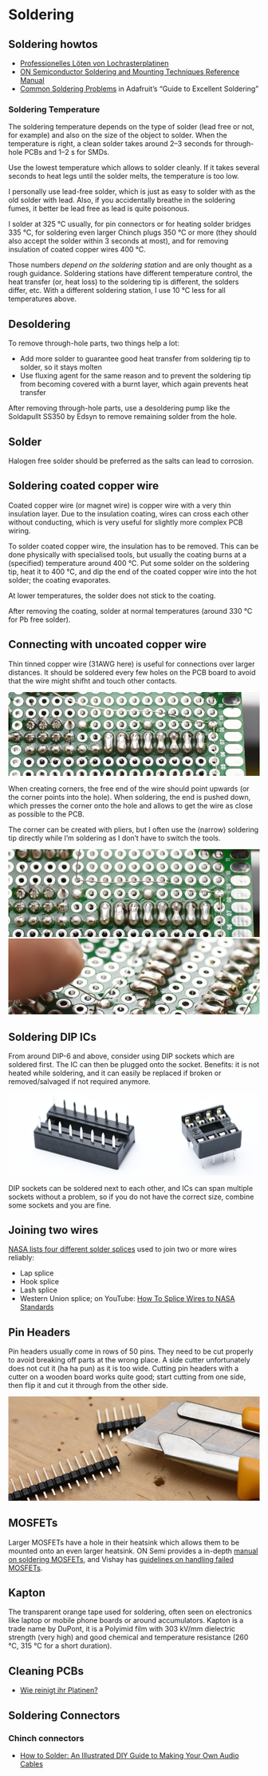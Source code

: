 # Soldering


## Soldering howtos

* [Professionelles Löten von Lochrasterplatinen](http://docplayer.org/5770969-Professionelles-loeten-von-lochrasterplatinen.html)
* [ON Semiconductor Soldering and Mounting Techniques Reference Manual][solderrm-d]
* [Common Soldering Problems](https://learn.adafruit.com/adafruit-guide-excellent-soldering/common-problems) in Adafruit’s “Guide to Excellent Soldering”

[solderrm-d]: https://www.onsemi.com/pub/Collateral/SOLDERRM-D.PDF

### Soldering Temperature

The soldering temperature depends on the type of solder (lead free or not, for example) and also
on the size of the object to solder. When the temperature is right, a clean solder takes around 2–3 seconds for through-hole PCBs
and 1–2 s for SMDs.

Use the lowest temperature which allows to solder cleanly. If it takes several seconds to heat legs until the solder melts,
the temperature is too low.

I personally use lead-free solder, which is just as easy to solder with as the old solder with lead. Also, if you
accidentally breathe in the soldering fumes, it better be lead free as lead is quite poisonous.

I solder at 325 °C usually, for pin connectors or for heating solder bridges 335 °C, for soldering even larger Chinch plugs 350 °C
or more (they should also accept the solder within 3 seconds at most), and for removing insulation of coated copper wires 400 °C.

Those numbers *depend on the soldering station* and are only thought as a rough guidance. Soldering stations have
different temperature control, the heat transfer (or, heat loss) to the soldering tip is different, the solders differ, etc.
With a different soldering station, I use 10 °C less for all temperatures above.


## Desoldering

To remove through-hole parts, two things help a lot:

* Add more solder to guarantee good heat transfer from soldering tip to solder,
  so it stays molten
* Use fluxing agent for the same reason and to prevent the soldering tip from
  becoming covered with a burnt layer, which again prevents heat transfer

After removing through-hole parts, use a desoldering pump like the Soldapullt
SS350 by Edsyn to remove remaining solder from the hole.


## Solder

Halogen free solder should be preferred as the salts can lead to corrosion.


## Soldering coated copper wire

Coated copper wire (or magnet wire) is copper wire with a very thin insulation layer. Due to the insulation coating,
wires can cross each other without conducting, which is very useful for slightly more complex PCB wiring.

To solder coated copper wire, the insulation has to be removed. This can be done physically with specialised tools,
but usually the coating burns at a (specified) temperature around 400 °C. Put some solder on the soldering tip, heat it
to 400 °C, and dip the end of the coated copper wire into the hot solder; the coating evaporates.

At lower temperatures, the solder does not stick to the coating.

After removing the coating, solder at normal temperatures (around 330 °C for Pb free solder).


## Connecting with uncoated copper wire

Thin tinned copper wire (31AWG here) is useful for connections over larger distances. It should be soldered every few
holes on the PCB board to avoid that the wire might shifht and touch other contacts.

![Copper wire](Pictures/solder-copper-wire-connection.jpg)

When creating corners, the free end of the wire should point upwards (or the corner points into the hole). When soldering,
the end is pushed down, which presses the corner onto the hole and allows to get the wire as close as possible to the PCB.

The corner can be created with pliers, but I often use the (narrow) soldering tip directly while I’m soldering as I don’t
have to switch the tools.

![Copper wire](Pictures/solder-copper-wire-bending.jpg)
![Copper wire](Pictures/solder-copper-wire-corner.jpg)


## Soldering DIP ICs

From around DIP-6 and above, consider using DIP sockets which are soldered first.
The IC can then be plugged onto the socket. Benefits: it is not heated while soldering,
and it can easily be replaced if broken or removed/salvaged if not required anymore.

![DIP sockets](Pictures/dip-sockets.jpg)

DIP sockets can be soldered next to each other, and ICs can span multiple sockets without a problem, so if you do not
have the correct size, combine some sockets and you are fine.


## Joining two wires

[NASA lists four different solder splices][nasa-splices] used to join two or more wires reliably:

* Lap splice
* Hook splice
* Lash splice
* Western Union splice; on YouTube: [How To Splice Wires to NASA Standards](https://www.youtube.com/watch?v=O-ymw7d_nYo)

[nasa-splices]: https://web.archive.org/web/20090731171918/http://workmanship.nasa.gov/guidadv_recmeth.jsp


## Pin Headers

Pin headers usually come in rows of 50 pins. They need to be cut properly to avoid breaking off parts at the wrong place.
A side cutter unfortunately does not cut it (ha ha pun) as it is too wide. Cutting pin headers with a cutter on a wooden
board works quite good; start cutting from one side, then flip it and cut it through from the other side.

![Cutting Pin Headers](Pictures/cut-pin-headers.jpg)


## MOSFETs

Larger MOSFETs have a hole in their heatsink which allows them to be mounted onto an even larger heatsink.
ON Semi provides a in-depth [manual on soldering MOSFETs][onsemi-mosfet],
and Vishay has [guidelines on handling failed MOSFETs][vishay-mosfet].

[onsemi-mosfet]: https://www.onsemi.com/pub/Collateral/SOLDERRM-D.PDF
[vishay-mosfet]: http://www.vishay.com/docs/71436/an839.pdf


## Kapton

The transparent orange tape used for soldering, often seen on electronics like
laptop or mobile phone boards or around accumulators. Kapton is a trade name
by DuPont, it is a Polyimid film with 303 kV/mm dielectric strength (very high)
and good chemical and temperature resistance (260 °C, 315 °C for a short duration).


## Cleaning PCBs

* [Wie reinigt ihr Platinen?](https://www.mikrocontroller.net/topic/267544)


## Soldering Connectors

### Chinch connectors

* [How to Solder: An Illustrated DIY Guide to Making Your Own Audio Cables](http://www.hometheatershack.com/forums/remotes-cables-accessories-tweaks/13000-how-solder-illustrated-diy-guide-making-your-own-cables.html)
